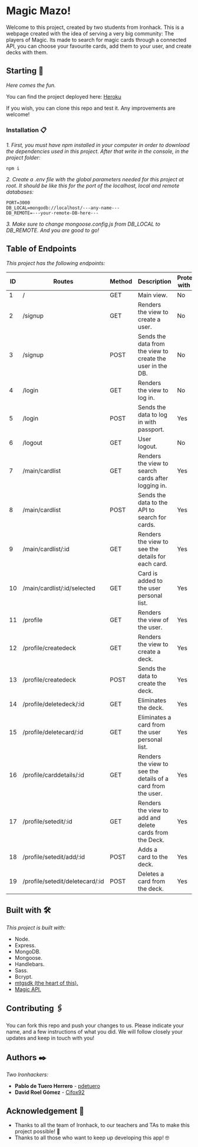# Magic Mazo!

Welcome to this project, created by two students from Ironhack. This is a webpage created with the idea of serving a very big community: The players of Magic. Its made to search for magic cards through a connected API, you can choose your favourite cards, add them to your user, and create decks with them.

## Starting 🚀
_Here comes the fun._

You can find the project deployed here: [Heroku](https://magic-mazo.herokuapp.com/)

If you wish, you can clone this repo and test it. Any improvements are welcome!

### Installation 📋
_1. First, you must have npm installed in your computer in order to download the dependencies used in this project. After that write in the console, in the project folder:_

```
npm i
```
_2. Create a .env file with the global parameters needed for this project at root. It should be like this for the port of the localhost, local and remote databases:_

```
PORT=3000
DB_LOCAL=mongodb://localhost/---any-name---
DB_REMOTE=---your-remote-DB-here---
```

_3. Make sure to change mongoose.config.js from DB_LOCAL to DB_REMOTE. And you are good to go!_

## Table of Endpoints
_This project has the following endpoints:_

| ID | Routes                          | Method | Description                                                  | Protected with auth |
|----|---------------------------------|--------|--------------------------------------------------------------|---------------------|
| 1  | /                               | GET    | Main view.                                                   | No                  |
| 2  | /signup                         | GET    | Renders the view to create a user.                           | No                  |
| 3  | /signup                         | POST   | Sends the data from the view to create the user in the DB.   | No                  |
| 4  | /login                          | GET    | Renders the view to log in.                                  | No                  |
| 5  | /login                          | POST   | Sends the data to log in with passport.                      | Yes                 |
| 6  | /logout                         | GET    | User logout.                                                 | No                  |
| 7  | /main/cardlist                  | GET    | Renders the view to search cards after logging in.           | Yes                 |
| 8  | /main/cardlist                  | POST   | Sends the data to the API to search for cards.               | Yes                 |
| 9  | /main/cardlist/:id              | GET    | Renders the view to see the details for each card.           | Yes                 |
| 10 | /main/cardlist/:id/selected     | GET    | Card is added to the user personal list.                     | Yes                 |
| 11 | /profile                        | GET    | Renders the view of the user.                                | Yes                 |
| 12 | /profile/createdeck             | GET    | Renders the view to create a deck.                           | Yes                 |
| 13 | /profile/createdeck             | POST   | Sends the data to create the deck.                           | Yes                 |
| 14 | /profile/deletedeck/:id         | GET    | Eliminates the deck.                                         | Yes                 |
| 15 | /profile/deletecard/:id         | GET    | Eliminates a card from the user personal list.               | Yes                 |
| 16 | /profile/carddetails/:id        | GET    | Renders the view to see the details of a card from the user. | Yes                 |
| 17 | /profile/setedit/:id            | GET    | Renders the view to add and delete cards from the Deck.      | Yes                 |
| 18 | /profile/setedit/add/:id        | POST   | Adds a card to the deck.                                     | Yes                 |
| 19 | /profile/setedit/deletecard/:id | POST   | Deletes a card from the deck.                                | Yes                 |

## Built with 🛠️

_This project is built with:_
* Node.
* Express.
* MongoDB.
* Mongoose.
* Handlebars.
* Sass.
* Bcrypt.
* [mtgsdk (the heart of this).](https://www.npmjs.com/package/mtgsdk)
* [Magic API.](https://magicthegathering.io/)

## Contributing 🖇️

You can fork this repo and push your changes to us. Please indicate your name, and a few instructions of what you did. We will follow closely your updates and keep in touch with you!

## Authors ✒️

_Two Ironhackers:_
* **Pablo de Tuero Herrero** - [pdetuero](https://github.com/pdetuero)
* **David Roel Gómez** - [Cifox92](https://github.com/Cifox92)

## Acknowledgement 🎁

* Thanks to all the team of Ironhack, to our teachers and TAs to make this project possible! 📢
* Thanks to all those who want to keep up developing this app! 🤓
